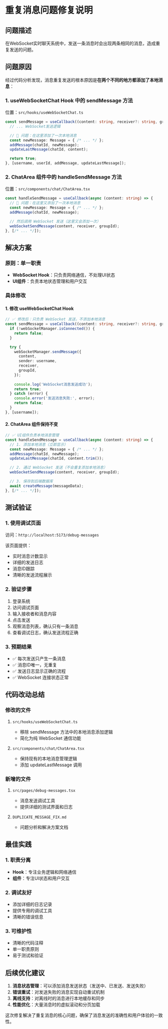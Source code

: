 # 重复消息问题修复说明

## 问题描述

在WebSocket实时聊天系统中，发送一条消息时会出现两条相同的消息，造成重复发送的问题。

## 问题原因

经过代码分析发现，消息重复发送的根本原因是**在两个不同的地方都添加了本地消息**：

### 1. useWebSocketChat Hook 中的 sendMessage 方法
位置：`src/hooks/useWebSocketChat.ts`

```typescript
const sendMessage = useCallback((content: string, receiver?: string, groupId?: string) => {
  // ... WebSocket发送逻辑

  // 🚨 问题：在这里添加了一次本地消息
  const newMessage: Message = { /* ... */ };
  addMessage(chatId, newMessage);
  updateLastMessage(chatId, content);

  return true;
}, [username, userId, addMessage, updateLastMessage]);
```

### 2. ChatArea 组件中的 handleSendMessage 方法
位置：`src/components/chat/ChatArea.tsx`

```typescript
const handleSendMessage = useCallback(async (content: string) => {
  // 🚨 问题：在这里又添加了一次本地消息
  const newMessage: Message = { /* ... */ };
  addMessage(chatId, newMessage);

  // 然后调用 WebSocket 发送（这里又会添加一次）
  webSocketSendMessage(content, receiver, groupId);
}, [/* ... */]);
```

## 解决方案

### 原则：单一职责
- **WebSocket Hook**：只负责网络通信，不处理UI状态
- **UI组件**：负责本地状态管理和用户交互

### 具体修改

#### 1. 修改 useWebSocketChat Hook
```typescript
// ✅ 修改后：只负责 WebSocket 发送，不添加本地消息
const sendMessage = useCallback((content: string, receiver?: string, groupId?: string) => {
  if (!webSocketManager.isConnected()) {
    return false;
  }

  try {
    webSocketManager.sendMessage({
      content,
      sender: username,
      receiver,
      groupId,
    });
    
    console.log('WebSocket消息发送成功');
    return true;
  } catch (error) {
    console.error('发送消息失败:', error);
    return false;
  }
}, [username]);
```

#### 2. ChatArea 组件保持不变
```typescript
// ✅ UI组件负责本地消息管理
const handleSendMessage = useCallback(async (content: string) => {
  // 1. 添加本地消息（立即显示）
  const newMessage: Message = { /* ... */ };
  addMessage(chatId, newMessage);
  updateLastMessage(chatId, content.trim());

  // 2. 通过 WebSocket 发送（不会重复添加本地消息）
  webSocketSendMessage(content, receiver, groupId);

  // 3. 保存到后端数据库
  await createMessage(messageData);
}, [/* ... */]);
```

## 测试验证

### 1. 使用调试页面
访问：`http://localhost:5173/debug-messages`

该页面提供：
- 实时消息计数显示
- 详细的发送日志
- 消息ID跟踪
- 清晰的发送流程展示

### 2. 验证步骤
1. 登录系统
2. 访问调试页面
3. 输入接收者和消息内容
4. 点击发送
5. 观察消息列表，确认只有一条消息
6. 查看调试日志，确认发送流程正确

### 3. 预期结果
- ✅ 每次发送只产生一条消息
- ✅ 消息ID唯一，无重复
- ✅ 发送日志显示正确的流程
- ✅ WebSocket 连接状态正常

## 代码改动总结

### 修改的文件
1. `src/hooks/useWebSocketChat.ts`
   - 移除 sendMessage 方法中的本地消息添加逻辑
   - 简化为纯 WebSocket 通信功能

2. `src/components/chat/ChatArea.tsx`
   - 保持现有的本地消息管理逻辑
   - 添加 updateLastMessage 调用

### 新增的文件
1. `src/pages/debug-messages.tsx`
   - 消息发送调试工具
   - 提供详细的测试界面和日志

2. `DUPLICATE_MESSAGE_FIX.md`
   - 问题分析和解决方案文档

## 最佳实践

### 1. 职责分离
- **Hook**：专注业务逻辑和网络通信
- **组件**：专注UI状态和用户交互

### 2. 调试友好
- 添加详细的日志记录
- 提供专用的调试工具
- 清晰的错误信息

### 3. 可维护性
- 清晰的代码注释
- 单一职责原则
- 易于测试和验证

## 后续优化建议

1. **消息状态管理**：可以添加消息发送状态（发送中、已发送、发送失败）
2. **错误重试**：对发送失败的消息实现自动重试机制
3. **离线支持**：对离线时的消息进行本地缓存和同步
4. **性能优化**：大量消息时的虚拟滚动和分页加载

这次修复解决了重复消息的核心问题，确保了消息发送的准确性和用户体验的一致性。 